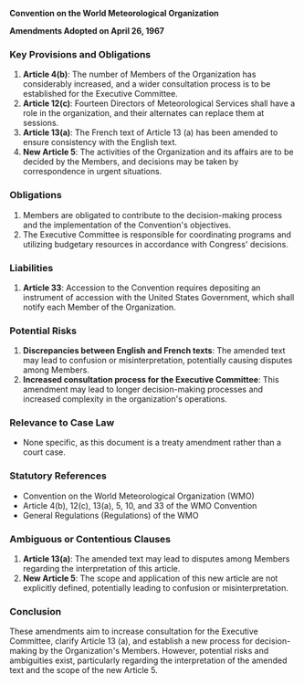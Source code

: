 **Convention on the World Meteorological Organization**

**Amendments Adopted on April 26, 1967**

### Key Provisions and Obligations

1. **Article 4(b)**: The number of Members of the Organization has considerably increased, and a wider consultation process is to be established for the Executive Committee.
2. **Article 12(c)**: Fourteen Directors of Meteorological Services shall have a role in the organization, and their alternates can replace them at sessions.
3. **Article 13(a)**: The French text of Article 13 (a) has been amended to ensure consistency with the English text.
4. **New Article 5**: The activities of the Organization and its affairs are to be decided by the Members, and decisions may be taken by correspondence in urgent situations.

### Obligations

1. Members are obligated to contribute to the decision-making process and the implementation of the Convention's objectives.
2. The Executive Committee is responsible for coordinating programs and utilizing budgetary resources in accordance with Congress' decisions.

### Liabilities

1. **Article 33**: Accession to the Convention requires depositing an instrument of accession with the United States Government, which shall notify each Member of the Organization.

### Potential Risks

1. **Discrepancies between English and French texts**: The amended text may lead to confusion or misinterpretation, potentially causing disputes among Members.
2. **Increased consultation process for the Executive Committee**: This amendment may lead to longer decision-making processes and increased complexity in the organization's operations.

### Relevance to Case Law

* None specific, as this document is a treaty amendment rather than a court case.

### Statutory References

* Convention on the World Meteorological Organization (WMO)
* Article 4(b), 12(c), 13(a), 5, 10, and 33 of the WMO Convention
* General Regulations (Regulations) of the WMO

### Ambiguous or Contentious Clauses

1. **Article 13(a)**: The amended text may lead to disputes among Members regarding the interpretation of this article.
2. **New Article 5**: The scope and application of this new article are not explicitly defined, potentially leading to confusion or misinterpretation.

### Conclusion

These amendments aim to increase consultation for the Executive Committee, clarify Article 13 (a), and establish a new process for decision-making by the Organization's Members. However, potential risks and ambiguities exist, particularly regarding the interpretation of the amended text and the scope of the new Article 5.